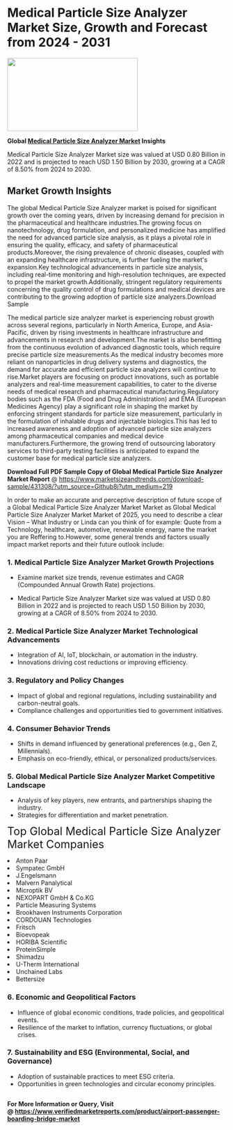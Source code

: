 <H1>Medical Particle Size Analyzer Market Size, Growth and Forecast from 2024 - 2031</H1><img class="aligncenter size-medium wp-image-584254" src="https://thirdeyenews.in/wp-content/uploads/2024/09/Global-Market-Research-300x168.jpeg" alt="" width="300" height="168" /><p><strong>Global&nbsp;<a href="https://www.marketsizeandtrends.com/download-sample/431308/?utm_source=Github8j?utm_medium=219">Medical Particle Size Analyzer Market</a> Insights</strong></p><p>Medical Particle Size Analyzer Market size was valued at USD 0.80 Billion in 2022 and is projected to reach USD 1.50 Billion by 2030, growing at a CAGR of 8.50% from 2024 to 2030.</p><p><h2>Market Growth Insights</h2> <p>The global Medical Particle Size Analyzer market is poised for significant growth over the coming years, driven by increasing demand for precision in the pharmaceutical and healthcare industries.The growing focus on nanotechnology, drug formulation, and personalized medicine has amplified the need for advanced particle size analysis, as it plays a pivotal role in ensuring the quality, efficacy, and safety of pharmaceutical products.Moreover, the rising prevalence of chronic diseases, coupled with an expanding healthcare infrastructure, is further fueling the market's expansion.Key technological advancements in particle size analysis, including real-time monitoring and high-resolution techniques, are expected to propel the market growth.Additionally, stringent regulatory requirements concerning the quality control of drug formulations and medical devices are contributing to the growing adoption of particle size analyzers.Download Sample</p> <p>The medical particle size analyzer market is experiencing robust growth across several regions, particularly in North America, Europe, and Asia-Pacific, driven by rising investments in healthcare infrastructure and advancements in research and development.The market is also benefitting from the continuous evolution of advanced diagnostic tools, which require precise particle size measurements.As the medical industry becomes more reliant on nanoparticles in drug delivery systems and diagnostics, the demand for accurate and efficient particle size analyzers will continue to rise.Market players are focusing on product innovations, such as portable analyzers and real-time measurement capabilities, to cater to the diverse needs of medical research and pharmaceutical manufacturing.Regulatory bodies such as the FDA (Food and Drug Administration) and EMA (European Medicines Agency) play a significant role in shaping the market by enforcing stringent standards for particle size measurement, particularly in the formulation of inhalable drugs and injectable biologics.This has led to increased awareness and adoption of advanced particle size analyzers among pharmaceutical companies and medical device manufacturers.Furthermore, the growing trend of outsourcing laboratory services to third-party testing facilities is anticipated to expand the customer base for medical particle size analyzers.</p><p><span class=""><strong>Download Full PDF Sample Copy of Global Medical Particle Size Analyzer Market Report</strong> @ <a href="https://www.marketsizeandtrends.com/download-sample/431308/?utm_source=Github8j?utm_medium=219" target="_blank">https://www.marketsizeandtrends.com/download-sample/431308/?utm_source=Github8j?utm_medium=219</a></span></p><p>In order to make an accurate and perceptive description of future scope of a Global&nbsp;Medical Particle Size Analyzer Market Market as Global&nbsp;Medical Particle Size Analyzer Market Market of 2025, you need to describe a clear Vision &ndash; What Industry or Linda can you think of for example: Quote from a Technology, healthcare, automotive, renewable energy, name the market you are Reffering to.However, some general trends and factors usually impact market reports and their future outlook include:</p><h3>1.&nbsp;<strong>Medical Particle Size Analyzer Market Growth Projections</strong></h3><ul><li>Examine market size trends, revenue estimates and CAGR (Compounded Annual Growth Rate) projections.</li><li><p>Medical Particle Size Analyzer Market size was valued at USD 0.80 Billion in 2022 and is projected to reach USD 1.50 Billion by 2030, growing at a CAGR of 8.50% from 2024 to 2030.</p></li></ul><h3>2.&nbsp;<strong>Medical Particle Size Analyzer Market Technological Advancements</strong></h3><ul><li>Integration of AI, IoT, blockchain, or automation in the industry.</li><li>Innovations driving cost reductions or improving efficiency.</li></ul><h3>3.&nbsp;<strong>Regulatory and Policy Changes</strong></h3><ul><li>Impact of global and regional regulations, including sustainability and carbon-neutral goals.</li><li>Compliance challenges and opportunities tied to government initiatives.</li></ul><h3>4.&nbsp;<strong>Consumer Behavior Trends</strong></h3><ul><li>Shifts in demand influenced by generational preferences (e.g., Gen Z, Millennials).</li><li>Emphasis on eco-friendly, ethical, or personalized products/services.</li></ul><h3>5.&nbsp;<strong>Global Medical Particle Size Analyzer Market Competitive Landscape</strong></h3><ul><li>Analysis of key players, new entrants, and partnerships shaping the industry.</li><li>Strategies for differentiation and market penetration.</li></ul><p data-pm-slice="1 1 []"><span style="color: inherit; font-family: inherit; font-size: 25px;">Top Global Medical Particle Size Analyzer Market Companies</span></p><div class="" data-test-id=""><p><li>Anton Paar</li><li> Sympatec GmbH</li><li> J.Engelsmann</li><li> Malvern Panalytical</li><li> Microptik BV</li><li> NEXOPART GmbH & Co.KG</li><li> Particle Measuring Systems</li><li> Brookhaven Instruments Corporation</li><li> CORDOUAN Technologies</li><li> Fritsch</li><li> Bioevopeak</li><li> HORIBA Scientific</li><li> ProteinSimple</li><li> Shimadzu</li><li> U-Therm International</li><li> Unchained Labs</li><li> Bettersize</li></p></div><h3>6.&nbsp;<strong>Economic and Geopolitical Factors</strong></h3><ul><li>Influence of global economic conditions, trade policies, and geopolitical events.</li><li>Resilience of the market to inflation, currency fluctuations, or global crises.</li></ul><h3>7.&nbsp;<strong>Sustainability and ESG (Environmental, Social, and Governance)</strong></h3><ul><li>Adoption of sustainable practices to meet ESG criteria.</li><li>Opportunities in green technologies and circular economy principles.</li></ul><h2><strong style="font-size: 14px;">For More Information or Query, Visit @&nbsp;</strong><a style="background-color: #ffffff; font-size: 14px;" href="https://www.marketsizeandtrends.com/report/medical-particle-size-analyzer-market/" target="_blank">https://www.verifiedmarketreports.com/product/airport-passenger-boarding-bridge-market</a></h2>